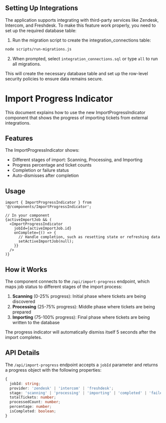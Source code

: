 ## Setting Up Integrations

The application supports integrating with third-party services like Zendesk, Intercom, and Freshdesk. To make this feature work properly, you need to set up the required database table:

1. Run the migration script to create the integration_connections table:

```bash
node scripts/run-migrations.js
```

2. When prompted, select `integration_connections.sql` or type `all` to run all migrations.

This will create the necessary database table and set up the row-level security policies to ensure data remains secure. 

# Import Progress Indicator

This document explains how to use the new ImportProgressIndicator component that shows the progress of importing tickets from external integrations.

## Features

The ImportProgressIndicator shows:
- Different stages of import: Scanning, Processing, and Importing
- Progress percentage and ticket counts
- Completion or failure status
- Auto-dismisses after completion

## Usage

```tsx
import { ImportProgressIndicator } from '@/components/ImportProgressIndicator';

// In your component
{activeImportJob && (
  <ImportProgressIndicator 
    jobId={activeImportJob.id}
    onComplete={() => {
      // Handle completion, such as resetting state or refreshing data
      setActiveImportJob(null);
    }}
  />
)}
```

## How it Works

The component connects to the `/api/import-progress` endpoint, which maps job status to different stages of the import process:

1. **Scanning** (0-25% progress): Initial phase where tickets are being discovered
2. **Processing** (25-75% progress): Middle phase where tickets are being prepared
3. **Importing** (75-100% progress): Final phase where tickets are being written to the database

The progress indicator will automatically dismiss itself 5 seconds after the import completes.

## API Details

The `/api/import-progress` endpoint accepts a `jobId` parameter and returns a progress object with the following properties:

```typescript
{
  jobId: string;
  provider: 'zendesk' | 'intercom' | 'freshdesk';
  stage: 'scanning' | 'processing' | 'importing' | 'completed' | 'failed';
  totalTickets: number;
  processedCount: number;
  percentage: number;
  isCompleted: boolean;
}
``` 